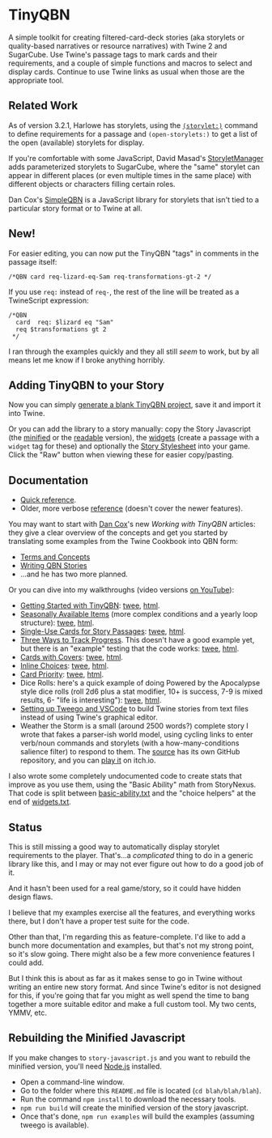 TinyQBN
=======

A simple toolkit for creating filtered-card-deck stories (aka
storylets or quality-based narratives or resource narratives) with
Twine 2 and SugarCube. Use Twine's passage tags to mark cards and
their requirements, and a couple of simple functions and macros to
select and display cards. Continue to use Twine links as usual
when those are the appropriate tool.

Related Work
------------

As of version 3.2.1, Harlowe has storylets, using the
[`(storylet:)`](https://twine2.neocities.org/#macro_storylet) command to
define requirements for a passage and `(open-storylets:)` to get a list
of the open (available) storylets for display.

If you're comfortable with some JavaScript, David Masad's
[StoryletManager](https://github.com/dmasad/StoryletManager) adds
parameterized storylets to SugarCube, where the "same" storylet can
appear in different places (or even multiple times in the same place)
with different objects or characters filling certain roles.

Dan Cox's [SimpleQBN](https://github.com/videlais/simple-qbn) is a
JavaScript library for storylets that isn't tied to a particular story
format or to Twine at all.


New!
----

For easier editing, you can now put the TinyQBN "tags" in comments
in the passage itself:

	/*QBN card req-lizard-eq-Sam req-transformations-gt-2 */

If you use `req:` instead of `req-`, the rest of the line will be
treated as a TwineScript expression:

	/*QBN
	  card  req: $lizard eq "Sam"
	  req $transformations gt 2
	 */

I ran through the examples quickly and they all still *seem* to
work, but by all means let me know if I broke anything horribly.


Adding TinyQBN to your Story
----------------------------

Now you can simply [generate a blank TinyQBN
project](https://joshuagrams.github.io/tiny-qbn/examples/blank-project.html),
save it and import it into Twine.

Or you can add the library to a story manually: copy the Story
Javascript (the [minified](story-javascript.min.js) or the
[readable](story-javascript.js) version), the
[widgets](widgets.txt) (create a passage with a `widget` tag for
these) and optionally the [Story Stylesheet](story-stylesheet.css)
into your game. Click the "Raw" button when viewing these for
easier copy/pasting.


Documentation
-------------

* [Quick reference](doc/quick-reference.md).
* Older, more verbose [reference](doc/reference.md) (doesn't cover
  the newer features).

You may want to start with [Dan Cox](https://videlais.com/)'s new
_Working with TinyQBN_ articles: they give a clear overview of the
concepts and get you started by translating some examples from the Twine
Cookbook into QBN form:

* [Terms and Concepts](https://videlais.com/2020/09/05/working-with-tinyqbn-part-1-terms-and-concepts/)
* [Writing QBN Stories](https://videlais.com/2020/09/19/working-with-tinyqbn-part-2-writing-qbn-stories-using-twine-2-example/)
* ...and he has two more planned.

Or you can dive into my walkthroughs (video versions [on
YouTube](https://www.youtube.com/playlist?list=PLy3M_6DKN9joOGhUD1chHumc9aS6EZZ_F)):

* [Getting Started with TinyQBN](doc/tutorial-1.md):
  [twee](examples/tutorial-1.tw),
  [html](https://joshuagrams.github.io/tiny-qbn/examples/tutorial-1.html).
* [Seasonally Available Items](doc/tutorial-2.md) (more complex
  conditions and a yearly loop structure):
  [twee](examples/tutorial-2.tw),
  [html](https://joshuagrams.github.io/tiny-qbn/examples/tutorial-2.html).
* [Single-Use Cards for Story Passages](doc/tutorial-3.md):
  [twee](examples/localvore.tw),
  [html](https://joshuagrams.github.io/tiny-qbn/examples/localvore.html).
* [Three Ways to Track Progress](doc/progress.md). This doesn't have a
  good example yet, but there is an "example" testing that the code
  works:
  [twee](examples/progress.tw),
  [html](https://joshuagrams.github.io/tiny-qbn/examples/progress.html).
* [Cards with Covers](doc/cards-with-covers.md):
  [twee](examples/covers.tw),
  [html](https://joshuagrams.github.io/tiny-qbn/examples/covers.html).
* [Inline Choices](doc/choices.md):
  [twee](examples/choices.tw),
  [html](https://joshuagrams.github.io/tiny-qbn/examples/choices.html).
* [Card Priority](doc/priority.md):
  [twee](examples/priority.tw),
  [html](https://joshuagrams.github.io/tiny-qbn/examples/priority.html).
* Dice Rolls: here's a quick example of doing Powered by the
  Apocalypse style dice rolls (roll 2d6 plus a stat modifier, 10+
  is success, 7-9 is mixed results, 6- "life is interesting"):
  [twee](examples/dice-rolls.tw),
  [html](https://joshuagrams.github.io/tiny-qbn/examples/dice-rolls.html).
* [Setting up Tweego and VSCode](doc/tweego.md) to build Twine stories
  from text files instead of using Twine's graphical editor.
* Weather the Storm is a small (around 2500 words?) complete story I
  wrote that fakes a parser-ish world model, using cycling links to
  enter verb/noun commands and storylets (with a how-many-conditions
  salience filter) to respond to them. The
  [source](https://github.com/JoshuaGrams/weather-the-storm) has its own
  GitHub repository, and you can [play
  it](https://joshgrams.itch.io/weather-the-storm) on itch.io.

I also wrote some completely undocumented code to create stats
that improve as you use them, using the "Basic Ability" math from
StoryNexus. That code is split between
[basic-ability.txt](./basic-ability.txt) and
the "choice helpers" at the end of [widgets.txt](./widgets.txt).


Status
------

This is still missing a good way to automatically display storylet
requirements to the player. That's...a *complicated* thing to do
in a generic library like this, and I may or may not ever figure
out how to do a good job of it.

And it hasn't been used for a real game/story, so it could have
hidden design flaws.

I believe that my examples exercise all the features, and
everything works there, but I don't have a proper test suite for
the code.

Other than that, I'm regarding this as feature-complete. I'd like
to add a bunch more documentation and examples, but that's not my
strong point, so it's slow going. There might also be a few more
convenience features I could add.

But I think this is about as far as it makes sense to go in Twine
without writing an entire new story format. And since Twine's
editor is not designed for this, if you're going that far you
might as well spend the time to bang together a more suitable
editor and make a full custom tool. My two cents, YMMV, etc.


Rebuilding the Minified Javascript
----------------------------------

If you make changes to `story-javascript.js` and you want to
rebuild the minified version, you'll need
[Node.js](https://nodejs.org/) installed.

* Open a command-line window.
* Go to the folder where this `README.md` file is located (`cd blah/blah/blah`).
* Run the command `npm install` to download the necessary tools.
* `npm run build` will create the minified version of the story javascript.
* Once that's done, `npm run examples` will build the examples
  (assuming tweego is available).
